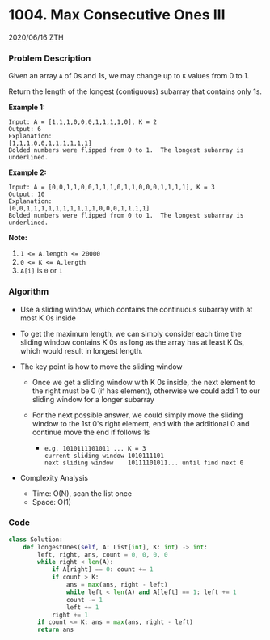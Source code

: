 # 1004. Max Consecutive Ones III

2020/06/16 ZTH

### Problem Description

Given an array `A` of 0s and 1s, we may change up to `K` values from 0 to 1.

Return the length of the longest (contiguous) subarray that contains only 1s. 

 

**Example 1:**

```
Input: A = [1,1,1,0,0,0,1,1,1,1,0], K = 2
Output: 6
Explanation: 
[1,1,1,0,0,1,1,1,1,1,1]
Bolded numbers were flipped from 0 to 1.  The longest subarray is underlined.
```

**Example 2:**

```
Input: A = [0,0,1,1,0,0,1,1,1,0,1,1,0,0,0,1,1,1,1], K = 3
Output: 10
Explanation: 
[0,0,1,1,1,1,1,1,1,1,1,1,0,0,0,1,1,1,1]
Bolded numbers were flipped from 0 to 1.  The longest subarray is underlined.
```

 

**Note:**

1. `1 <= A.length <= 20000`
2. `0 <= K <= A.length`
3. `A[i]` is `0` or `1` 



### Algorithm

* Use a sliding window, which contains the continuous subarray with at most K 0s inside

* To get the maximum length, we can simply consider each time the sliding window contains K 0s as long as the array has at least K 0s, which would result in longest length.

* The key point is how to move the sliding window

  * Once we get a sliding window with K 0s inside, the next element to the right must be 0 (if has element), otherwise we could add 1 to our sliding window for a longer subarray

  * For the next possible answer, we could simply move the sliding window to the 1st 0's right element, end with the additional 0 and continue move the end if follows 1s

    * ```
      e.g. 1010111101011 ... K = 3
      current sliding window 1010111101
      next sliding window    10111101011... until find next 0
      ```

* Complexity Analysis

  * Time: O(N), scan the list once
  * Space: O(1) 



### Code

```python
class Solution:
    def longestOnes(self, A: List[int], K: int) -> int:
        left, right, ans, count = 0, 0, 0, 0
        while right < len(A):
            if A[right] == 0: count += 1
            if count > K:
                ans = max(ans, right - left)
                while left < len(A) and A[left] == 1: left += 1
                count -= 1
                left += 1
            right += 1
        if count <= K: ans = max(ans, right - left)
        return ans
            
```


